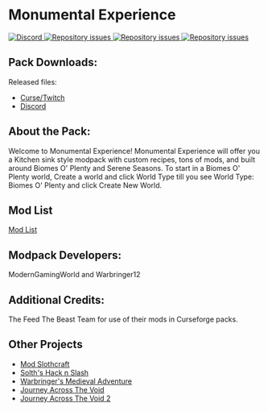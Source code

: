 # Monumental Experience

  <a href="https://discord.gg/kvagXuP">
    <img alt="Discord" src="https://img.shields.io/discord/554449878282010633?color=purple&label=Discord&style=for-the-badge">
  </a>

 <a href="https://github.com/BedrockLegends/Monumental-Experience/issues">
    <img alt="Repository issues" src="https://img.shields.io/github/issues/lazyMods/WoodenUtilities">
  </a>
  
  <a href="https://www.curseforge.com/minecraft/modpacks/monumental-experience">
    <img alt="Repository issues" src="http://cf.way2muchnoise.eu/full_363581_downloads.svg">
  </a>
  
  <a href="https://www.curseforge.com/minecraft/modpacks/monumental-experience">
    <img alt="Repository issues" src="http://cf.way2muchnoise.eu/versions/363581.svg">
  </a>
  

## Pack Downloads:
Released files:
- [Curse/Twitch](https://www.curseforge.com/minecraft/modpacks/monumental-experience)
- [Discord](https://discord.gg/wFtUTgZ)




## About the Pack:

Welcome to Monumental Experience! Monumental Experience will offer you a Kitchen sink style modpack with custom recipes, tons of mods, and built around Biomes O' Plenty and Serene Seasons. To start in a Biomes O' Plenty world, Create a world and click World Type till you see World Type: Biomes O' Plenty and click Create New World.


## Mod List
[Mod List](https://www.curseforge.com/minecraft/modpacks/monumental-experience/relations/dependencies)


## Modpack Developers:

ModernGamingWorld and Warbringer12


## Additional Credits:

The Feed The Beast Team for use of their mods in Curseforge packs.


## Other Projects
- [Mod Slothcraft](https://www.curseforge.com/minecraft/mc-mods/slothcraft)
- [Solth's Hack n Slash](https://www.curseforge.com/minecraft/modpacks/sloths-has-adventure)
- [Warbringer's Medieval Adventure](https://www.curseforge.com/minecraft/modpacks/warbringer)
- [Journey Across The Void](https://www.curseforge.com/minecraft/modpacks/journey-across-the-void)
- [Journey Across The Void 2](https://www.curseforge.com/minecraft/modpacks/journey-across-the-void-2)
